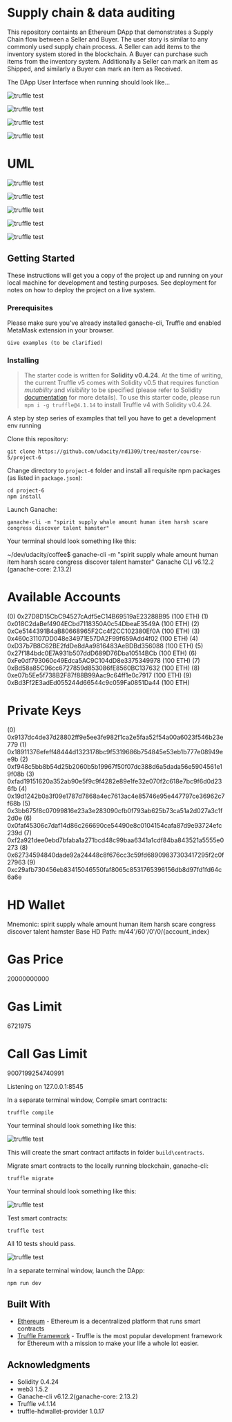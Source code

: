 # Supply chain & data auditing

This repository containts an Ethereum DApp that demonstrates a Supply Chain flow between a Seller and Buyer. The user story is similar to any commonly used supply chain process. A Seller can add items to the inventory system stored in the blockchain. A Buyer can purchase such items from the inventory system. Additionally a Seller can mark an item as Shipped, and similarly a Buyer can mark an item as Received.

The DApp User Interface when running should look like...

![truffle test](images/ftc_product_overview.png)

![truffle test](images/ftc_farm_details.png)

![truffle test](images/ftc_product_details.png)

![truffle test](images/ftc_transaction_history.png)

# UML

![truffle test](images/sequence.png)

![truffle test](images/state.png)

![truffle test](images/activity.png)

![truffle test](images/classes.png)

![truffle test](images/class.png)



## Getting Started

These instructions will get you a copy of the project up and running on your local machine for development and testing purposes. See deployment for notes on how to deploy the project on a live system.

### Prerequisites

Please make sure you've already installed ganache-cli, Truffle and enabled MetaMask extension in your browser.

```
Give examples (to be clarified)
```

### Installing

> The starter code is written for **Solidity v0.4.24**. At the time of writing, the current Truffle v5 comes with Solidity v0.5 that requires function *mutability* and *visibility* to be specified (please refer to Solidity [documentation](https://docs.soliditylang.org/en/v0.5.0/050-breaking-changes.html) for more details). To use this starter code, please run `npm i -g truffle@4.1.14` to install Truffle v4 with Solidity v0.4.24. 

A step by step series of examples that tell you have to get a development env running

Clone this repository:

```
git clone https://github.com/udacity/nd1309/tree/master/course-5/project-6
```

Change directory to ```project-6``` folder and install all requisite npm packages (as listed in ```package.json```):

```
cd project-6
npm install
```

Launch Ganache:

```
ganache-cli -m "spirit supply whale amount human item harsh scare congress discover talent hamster"
```

Your terminal should look something like this:

~/dev/udacity/coffee$ ganache-cli -m "spirit supply whale amount human item harsh scare congress discover talent hamster"
Ganache CLI v6.12.2 (ganache-core: 2.13.2)

Available Accounts
==================
(0) 0x27D8D15CbC94527cAdf5eC14B69519aE23288B95 (100 ETH)
(1) 0x018C2daBef4904ECbd7118350A0c54DbeaE3549A (100 ETH)
(2) 0xCe5144391B4aB80668965F2Cc4f2CC102380Ef0A (100 ETH)
(3) 0x460c31107DD048e34971E57DA2F99f659Add4f02 (100 ETH)
(4) 0xD37b7B8C62BE2fdDe8dAa9816483AeBDBd356088 (100 ETH)
(5) 0x27f184bdc0E7A931b507ddD689D76Dba10514BCb (100 ETH)
(6) 0xFe0df793060c49Edca5AC9C104dD8e3375349978 (100 ETH)
(7) 0xBd58a85C96cc6727859d853086fE8560BC137632 (100 ETH)
(8) 0xe07b5Ee5f738B2F87f88B99Aac9c64ff1e0c7917 (100 ETH)
(9) 0xBd3Ff2E3adEd055244d66544c9c059Fa0851Da44 (100 ETH)

Private Keys
==================
(0) 0x9137dc4de37d28802ff9e5ee3fe982f1ca2e5faa52f54a00a6023f546b23e779
(1) 0x18911376efeff48444d1323178bc9f5319686b754845e53eb1b777e08949ee9b
(2) 0xf948c5bb8b54d25b2060b5b19967f50f07dc388d6a5dada56e5904561e19f08b
(3) 0xfad19151620a352ab90e5f9c9f4282e89e1fe32e070f2c618e7bc9f6d0d236fb
(4) 0x19d1242b0a3f09e1787d7868a4ec7613ac4e85746e95e447797ce36962c7f68b
(5) 0x3bb675f8c07099816e23a3e283090cfb0f793ab625b73ca51a2d027a3c1f2d0e
(6) 0x0faf45306c7daf14d86c266690ce54490e8c0104154cafa87d9e93724efc239d
(7) 0xf2a921dee0ebd7bfaba1a271bcd48c99baa6341a1cdf84ba843521a5555e0273
(8) 0x62734594840dade92a24448c8f676cc3c59fd68909837303417295f2c0f27963
(9) 0xc29afb730456eb83415046550faf8065c8531765396156db8d97fd1fd64c6a6e

HD Wallet
==================
Mnemonic:      spirit supply whale amount human item harsh scare congress discover talent hamster
Base HD Path:  m/44'/60'/0'/0/{account_index}

Gas Price
==================
20000000000

Gas Limit
==================
6721975

Call Gas Limit
==================
9007199254740991

Listening on 127.0.0.1:8545




In a separate terminal window, Compile smart contracts:

```
truffle compile
```

Your terminal should look something like this:

![truffle test](images/truffle_compile.png)

This will create the smart contract artifacts in folder ```build\contracts```.

Migrate smart contracts to the locally running blockchain, ganache-cli:

```
truffle migrate
```

Your terminal should look something like this:

![truffle test](images/truffle_migrate.png)

Test smart contracts:

```
truffle test
```

All 10 tests should pass.

![truffle test](images/truffle_test.png)

In a separate terminal window, launch the DApp:

```
npm run dev
```

## Built With

* [Ethereum](https://www.ethereum.org/) - Ethereum is a decentralized platform that runs smart contracts
* [Truffle Framework](http://truffleframework.com/) - Truffle is the most popular development framework for Ethereum with a mission to make your life a whole lot easier.




## Acknowledgments

* Solidity 0.4.24
* web3 1.5.2
* Ganache-cli v6.12.2(ganache-core: 2.13.2)
* Truffle v4.1.14
* truffle-hdwallet-provider 1.0.17
